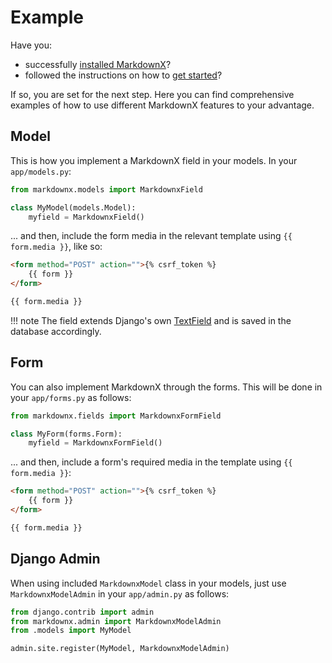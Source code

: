 # Example

Have you:

- successfully [installed MarkdownX](installation.md)?
- followed the instructions on how to [get started](getting_started.md)?

If so, you are set for the next step. Here you can find comprehensive examples of how to use different MarkdownX
features to your advantage.


## Model

This is how you implement a MarkdownX field in your models. In your `app/models.py`:

```python
from markdownx.models import MarkdownxField

class MyModel(models.Model):
	myfield = MarkdownxField()
```

... and then, include the form media in the relevant template using ``{{ form.media }}``, like so:

```html
<form method="POST" action="">{% csrf_token %}
    {{ form }}
</form>

{{ form.media }}
```

!!! note
	The field extends Django's own [TextField](https://docs.djangoproject.com/en/dev/ref/models/fields/#django.db.models.TextField) and is saved in the database accordingly.

## Form

You can also implement MarkdownX through the forms. This will be done in your `app/forms.py` as follows:

```python
from markdownx.fields import MarkdownxFormField

class MyForm(forms.Form):
    myfield = MarkdownxFormField()
```

... and then, include a form's required media in the template using ``{{ form.media }}``:

```html
<form method="POST" action="">{% csrf_token %}
    {{ form }}
</form>

{{ form.media }}
```

## Django Admin

When using included ``MarkdownxModel`` class in your models, just use ``MarkdownxModelAdmin`` in your `app/admin.py` as follows:

```python
from django.contrib import admin
from markdownx.admin import MarkdownxModelAdmin
from .models import MyModel

admin.site.register(MyModel, MarkdownxModelAdmin)
```
